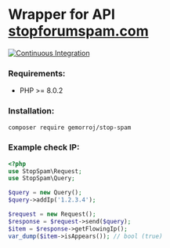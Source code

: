 # Wrapper for API [stopforumspam.com](https://www.stopforumspam.com/usage)

[![Continuous Integration](https://github.com/Gemorroj/StopSpam/workflows/Continuous%20Integration/badge.svg?branch=master)](https://github.com/Gemorroj/StopSpam/actions?query=workflow%3A%22Continuous+Integration%22)


### Requirements:

- PHP >= 8.0.2


### Installation:
```bash
composer require gemorroj/stop-spam
```


### Example check IP:

```php
<?php
use StopSpam\Request;
use StopSpam\Query;

$query = new Query();
$query->addIp('1.2.3.4');

$request = new Request();
$response = $request->send($query);
$item = $response->getFlowingIp();
var_dump($item->isAppears()); // bool (true)
```
